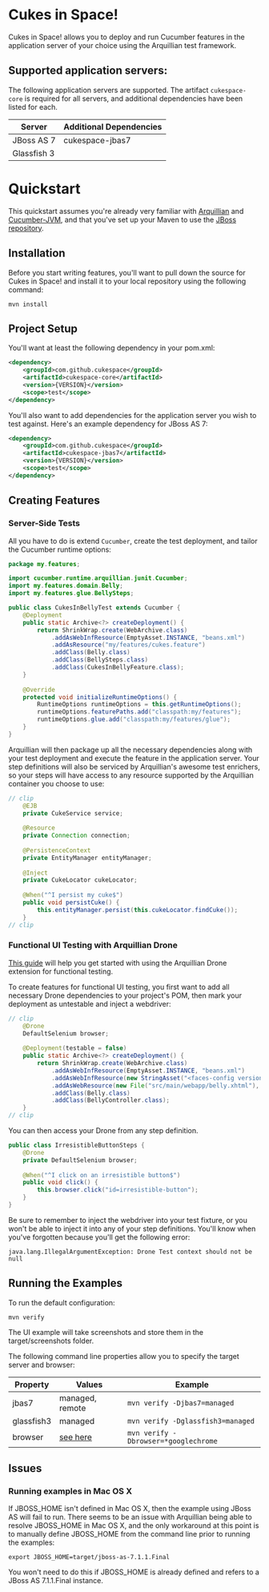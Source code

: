 Cukes in Space!
===============

Cukes in Space! allows you to deploy and run Cucumber features in the
application server of your choice using the Arquillian test framework.

## Supported application servers:

The following application servers are supported. The artifact
```cukespace-core``` is required for all servers, and additional dependencies
have been listed for each.

| Server      | Additional Dependencies |
|-------------|-------------------------|
| JBoss AS 7  | cukespace-jbas7         |
| Glassfish 3 |                         |

# Quickstart

This quickstart assumes you're already very familiar with [Arquillian][] and
[Cucumber-JVM][], and that you've set up your Maven to use the
[JBoss repository][].

[Arquillian]: http://www.arquillian.org/
[Cucumber-JVM]: http://www.github.com/cucumber/cucumber-jvm
[JBoss repository]: https://community.jboss.org/wiki/MavenGettingStarted-Users

## Installation

Before you start writing features, you'll want to pull down the source for
Cukes in Space! and install it to your local repository using the following
command:

```mvn install```

## Project Setup

You'll want at least the following dependency in your pom.xml:

```xml
<dependency>
    <groupId>com.github.cukespace</groupId>
    <artifactId>cukespace-core</artifactId>
    <version>{VERSION}</version>
    <scope>test</scope>
</dependency>
```

You'll also want to add dependencies for the application server you wish to
test against. Here's an example dependency for JBoss AS 7:

```xml
<dependency>
    <groupId>com.github.cukespace</groupId>
    <artifactId>cukespace-jbas7</artifactId>
    <version>{VERSION}</version>
    <scope>test</scope>
</dependency>
```

## Creating Features

### Server-Side Tests

All you have to do is extend ```Cucumber```, create the test deployment, and
tailor the Cucumber runtime options:

```java
package my.features;

import cucumber.runtime.arquillian.junit.Cucumber;
import my.features.domain.Belly;
import my.features.glue.BellySteps;

public class CukesInBellyTest extends Cucumber {    
    @Deployment
    public static Archive<?> createDeployment() {
        return ShrinkWrap.create(WebArchive.class)
            .addAsWebInfResource(EmptyAsset.INSTANCE, "beans.xml")
            .addAsResource("my/features/cukes.feature")
            .addClass(Belly.class)
            .addClass(BellySteps.class)
            .addClass(CukesInBellyFeature.class);
    }
    
    @Override
    protected void initializeRuntimeOptions() {
        RuntimeOptions runtimeOptions = this.getRuntimeOptions();
        runtimeOptions.featurePaths.add("classpath:my/features");
        runtimeOptions.glue.add("classpath:my/features/glue");
    }
}
```

Arquillian will then package up all the necessary dependencies along with your
test deployment and execute the feature in the application server. Your step
definitions will also be serviced by Arquillian's awesome test enrichers, so
your steps will have access to any resource supported by the Arquillian
container you choose to use:

```java
// clip
    @EJB
    private CukeService service;
    
    @Resource
    private Connection connection;
    
    @PersistenceContext
    private EntityManager entityManager;
    
    @Inject
    private CukeLocator cukeLocator;
    
    @When("^I persist my cuke$")
    public void persistCuke() {
        this.entityManager.persist(this.cukeLocator.findCuke());
    }
// clip
``` 

### Functional UI Testing with Arquillian Drone

[This guide][] will help you get started with using the Arquillian Drone
extension for functional testing.

[This guide]: http://arquillian.org/guides/functional_testing_using_drone/

To create features for functional UI testing, you first want to add all
necessary Drone dependencies to your project's POM, then mark your deployment
as untestable and inject a webdriver:

```java
// clip
    @Drone
    DefaultSelenium browser;
    
    @Deployment(testable = false)
    public static Archive<?> createDeployment() {
        return ShrinkWrap.create(WebArchive.class)
            .addAsWebInfResource(EmptyAsset.INSTANCE, "beans.xml")
            .addAsWebInfResource(new StringAsset("<faces-config version=\"2.0\"/>"), "faces-config.xml")
            .addAsWebResource(new File("src/main/webapp/belly.xhtml"), "belly.xhtml")
            .addClass(Belly.class)
            .addClass(BellyController.class);
    }
// clip
```

You can then access your Drone from any step definition.

```java
public class IrresistibleButtonSteps {
    @Drone
    private DefaultSelenium browser;
    
    @When("^I click on an irresistible button$")
    public void click() {
        this.browser.click("id=irresistible-button");
    }
}
```

Be sure to remember to inject the webdriver into your test fixture, or you
won't be able to inject it into any of your step definitions. You'll know when
you've forgotten because you'll get the following error:

```java.lang.IllegalArgumentException: Drone Test context should not be null```

## Running the Examples

To run the default configuration:

```mvn verify```

The UI example will take screenshots and store them in the target/screenshots
folder.

The following command line properties allow you to specify the target server
and browser:

| Property   | Values          | Example                                  |
|------------|-----------------|------------------------------------------|
| jbas7      | managed, remote | ```mvn verify -Djbas7=managed```         |
| glassfish3 | managed         | ```mvn verify -Dglassfish3=managed```    |
| browser    | [see here][]    | ```mvn verify -Dbrowser=*googlechrome``` |

[see here]: http://stackoverflow.com/questions/2569977/list-of-selenium-rc-browser-launchers

## Issues

### Running examples in Mac OS X

If JBOSS_HOME isn't defined in Mac OS X, then the example using JBoss AS will fail to run. There seems to be an issue with Arquillian being able to resolve JBOSS_HOME in Mac OS X, and the only workaround at this point is to manually define JBOSS_HOME from the command line prior to running the examples:

```
export JBOSS_HOME=target/jboss-as-7.1.1.Final
```

You won't need to do this if JBOSS_HOME is already defined and refers to a JBoss AS 7.1.1.Final instance.

